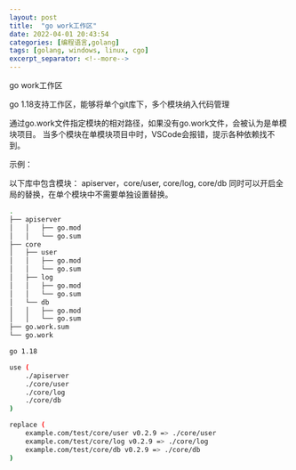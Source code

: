 ```yaml
---
layout: post
title:  "go work工作区"
date: 2022-04-01 20:43:54
categories: [编程语言,golang]
tags: [golang, windows, linux, cgo]
excerpt_separator: <!--more-->
---
```

go work工作区
<!--more-->
go 1.18支持工作区，能够将单个git库下，多个模块纳入代码管理

通过go.work文件指定模块的相对路径，如果没有go.work文件，会被认为是单模块项目。
当多个模块在单模块项目中时，VSCode会报错，提示各种依赖找不到。

示例：

以下库中包含模块：
apiserver，core/user, core/log, core/db
同时可以开启全局的替换，在单个模块中不需要单独设置替换。

```bash
.
├── apiserver
│   │   ├── go.mod
│   │   └── go.sum
├── core
│   ├── user
│   │   ├── go.mod
│   │   └── go.sum
│   ├── log
│   │   ├── go.mod
│   │   └── go.sum
│   └── db
│   │   ├── go.mod
│   │   └── go.sum
├── go.work.sum
└── go.work
```

```bash
go 1.18

use (
	./apiserver
	./core/user
	./core/log
	./core/db
)

replace (
    example.com/test/core/user v0.2.9 => ./core/user
    example.com/test/core/log v0.2.9 => ./core/log
    example.com/test/core/db v0.2.9 => ./core/db
)
```